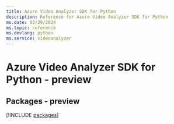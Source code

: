 ```yaml
---
title: Azure Video Analyzer SDK for Python
description: Reference for Azure Video Analyzer SDK for Python
ms.date: 03/29/2024
ms.topic: reference
ms.devlang: python
ms.service: videoanalyzer
---
```

# Azure Video Analyzer SDK for Python - preview
## Packages - preview
[!INCLUDE [packages](video-analyzer-index.md)]